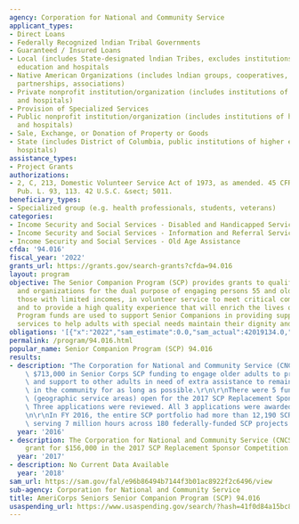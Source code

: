 ```yaml
---
agency: Corporation for National and Community Service
applicant_types:
- Direct Loans
- Federally Recognized lndian Tribal Governments
- Guaranteed / Insured Loans
- Local (includes State-designated lndian Tribes, excludes institutions of higher
  education and hospitals
- Native American Organizations (includes lndian groups, cooperatives, corporations,
  partnerships, associations)
- Private nonprofit institution/organization (includes institutions of higher education
  and hospitals)
- Provision of Specialized Services
- Public nonprofit institution/organization (includes institutions of higher education
  and hospitals)
- Sale, Exchange, or Donation of Property or Goods
- State (includes District of Columbia, public institutions of higher education and
  hospitals)
assistance_types:
- Project Grants
authorizations:
- 2, C, 213, Domestic Volunteer Service Act of 1973, as amended. 45 CFR Part 2551.
  Pub. L. 93, 113. 42 U.S.C. &sect; 5011.
beneficiary_types:
- Specialized group (e.g. health professionals, students, veterans)
categories:
- Income Security and Social Services - Disabled and Handicapped Services
- Income Security and Social Services - Information and Referral Services
- Income Security and Social Services - Old Age Assistance
cfda: '94.016'
fiscal_year: '2022'
grants_url: https://grants.gov/search-grants?cfda=94.016
layout: program
objective: The Senior Companion Program (SCP) provides grants to qualified agencies
  and organizations for the dual purpose of engaging persons 55 and older, particularly
  those with limited incomes, in volunteer service to meet critical community needs;
  and to provide a high quality experience that will enrich the lives of the volunteers.
  Program funds are used to support Senior Companions in providing supportive, individualized
  services to help adults with special needs maintain their dignity and independence.
obligations: '[{"x":"2022","sam_estimate":0.0,"sam_actual":42019134.0,"usa_spending_actual":39576250.18},{"x":"2023","sam_estimate":43686744.0,"sam_actual":0.0,"usa_spending_actual":37845207.81},{"x":"2024","sam_estimate":43686744.0,"sam_actual":0.0,"usa_spending_actual":49281014.57}]'
permalink: /program/94.016.html
popular_name: Senior Companion Program (SCP) 94.016
results:
- description: "The Corporation for National and Community Service (CNCS) awarded\
    \ $713,000 in Senior Corps SCP funding to engage older adults to provide companionship\
    \ and support to other adults in need of extra assistance to remain at home or\
    \ in the community for as long as possible.\r\n\r\nThere were 5 funding opportunities\
    \ (geographic service areas) open for the 2017 SCP Replacement Sponsor Competition.\
    \ Three applications were reviewed. All 3 applications were awarded for funding.\r\
    \n\r\nIn FY 2016, the entire SCP portfolio had more than 12,190 SCP volunteers\
    \ serving 7 million hours across 180 federally-funded SCP projects."
  year: '2016'
- description: The Corporation for National and Community Service (CNCS) awarded one
    grant for $156,000 in the 2017 SCP Replacement Sponsor Competition.
  year: '2017'
- description: No Current Data Available
  year: '2018'
sam_url: https://sam.gov/fal/e96b86494b7144f3b01ac8922f2c6496/view
sub-agency: Corporation for National and Community Service
title: AmeriCorps Seniors Senior Companion Program (SCP) 94.016
usaspending_url: https://www.usaspending.gov/search/?hash=41f0d84a15bc82976514bfa1ad72f3e4
---
```

